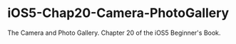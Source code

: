 iOS5-Chap20-Camera-PhotoGallery
===============================

The Camera and Photo Gallery. Chapter 20 of the iOS5 Beginner's Book.
